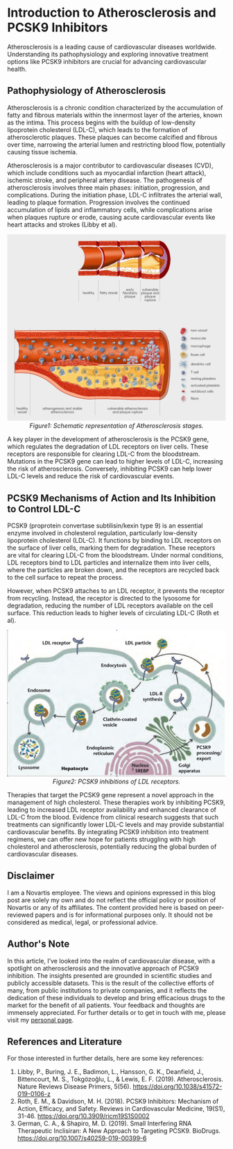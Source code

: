# Introduction to Atherosclerosis and PCSK9 Inhibitors

Atherosclerosis is a leading cause of cardiovascular diseases worldwide. Understanding its pathophysiology and exploring innovative treatment options like PCSK9 inhibitors are crucial for advancing cardiovascular health.

## Pathophysiology of Atherosclerosis

Atherosclerosis is a chronic condition characterized by the accumulation of fatty and fibrous materials within the innermost layer of the arteries, known as the intima. This process begins with the buildup of low-density lipoprotein cholesterol (LDL-C), which leads to the formation of atherosclerotic plaques. These plaques can become calcified and fibrous over time, narrowing the arterial lumen and restricting blood flow, potentially causing tissue ischemia.

Atherosclerosis is a major contributor to cardiovascular diseases (CVD), which include conditions such as myocardial infarction (heart attack), ischemic stroke, and peripheral artery disease. The pathogenesis of atherosclerosis involves three main phases: initiation, progression, and complications. During the initiation phase, LDL-C infiltrates the arterial wall, leading to plaque formation. Progression involves the continued accumulation of lipids and inflammatory cells, while complications arise when plaques rupture or erode, causing acute cardiovascular events like heart attacks and strokes (Libby et al).

<p align="center">
  <img src="./img/ag010_img001.jpg" alt="fig.1 Atherosclerosis progression">
  <br>
  <i>Figure1: Schematic representation of Atherosclerosis stages.</i>
</p>

A key player in the development of atherosclerosis is the PCSK9 gene, which regulates the degradation of LDL receptors on liver cells. These receptors are responsible for clearing LDL-C from the bloodstream. Mutations in the PCSK9 gene can lead to higher levels of LDL-C, increasing the risk of atherosclerosis. Conversely, inhibiting PCSK9 can help lower LDL-C levels and reduce the risk of cardiovascular events.

## PCSK9 Mechanisms of Action and Its Inhibition to Control LDL-C

PCSK9 (proprotein convertase subtilisin/kexin type 9) is an essential enzyme involved in cholesterol regulation, particularly low-density lipoprotein cholesterol (LDL-C). It functions by binding to LDL receptors on the surface of liver cells, marking them for degradation. These receptors are vital for clearing LDL-C from the bloodstream. Under normal conditions, LDL receptors bind to LDL particles and internalize them into liver cells, where the particles are broken down, and the receptors are recycled back to the cell surface to repeat the process.

However, when PCSK9 attaches to an LDL receptor, it prevents the receptor from recycling. Instead, the receptor is directed to the lysosome for degradation, reducing the number of LDL receptors available on the cell surface. This reduction leads to higher levels of circulating LDL-C (Roth et al).

<p align="center">
  <img src="./img/ag010_img002.jpg" alt="fig.1 PCSK9 MoA">
  <br>
  <i>Figure2: PCSK9 inhibitions of LDL receptors.</i>
</p>

Therapies that target the PCSK9 gene represent a novel approach in the management of high cholesterol. These therapies work by inhibiting PCSK9, leading to increased LDL receptor availability and enhanced clearance of LDL-C from the blood. Evidence from clinical research suggests that such treatments can significantly lower LDL-C levels and may provide substantial cardiovascular benefits. By integrating PCSK9 inhibition into treatment regimens, we can offer new hope for patients struggling with high cholesterol and atherosclerosis, potentially reducing the global burden of cardiovascular diseases.

## Disclaimer

I am a Novartis employee. The views and opinions expressed in this blog post are solely my own and do not reflect the official policy or position of Novartis or any of its affiliates. The content provided here is based on peer-reviewed papers and is for informational purposes only. It should not be considered as medical, legal, or professional advice.

## Author's Note

In this article, I’ve looked into the realm of cardiovascular disease, with a spotlight on atherosclerosis and the innovative approach of PCSK9 inhibition. The insights presented are grounded in scientific studies and publicly accessible datasets. This is the result of the collective efforts of many, from public institutions to private companies, and it reflects the dedication of these individuals to develop and bring efficacious drugs to the market for the benefit of all patients. Your feedback and thoughts are immensely appreciated. For further details or to get in touch with me, please visit my [personal page](https://andreagrioni.github.io).

## References and Literature

For those interested in further details, here are some key references:

1. Libby, P., Buring, J. E., Badimon, L., Hansson, G. K., Deanfield, J., Bittencourt, M. S., Tokgözoğlu, L., & Lewis, E. F. (2019). Atherosclerosis. Nature Reviews Disease Primers, 5(56). https://doi.org/10.1038/s41572-019-0106-z
2. Roth, E. M., & Davidson, M. H. (2018). PCSK9 Inhibitors: Mechanism of Action, Efficacy, and Safety. Reviews in Cardiovascular Medicine, 19(S1), 31-46. https://doi.org/10.3909/ricm19S1S0002
3. German, C. A., & Shapiro, M. D. (2019). Small Interfering RNA Therapeutic Inclisiran: A New Approach to Targeting PCSK9. BioDrugs. https://doi.org/10.1007/s40259-019-00399-6
